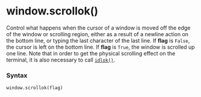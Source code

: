 # window.scrollok()

Control what happens when the cursor of a window is moved off the edge of the window or scrolling region, either as a result of a newline action on the bottom line, or typing the last character of the last line. If **flag** is `False`, the cursor is left on the bottom line. If **flag** is `True`, the window is scrolled up one line. Note that in order to get the physical scrolling effect on the terminal, it is also necessary to call [`idlok()`](/modules/curses/window/idlok.md).

### Syntax

```python
window.scrollok(flag)
```